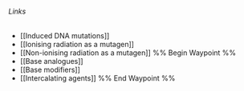 ###### Links
- [[Induced DNA mutations]]
- [[Ionising radiation as a mutagen]]
- [[Non-ionising radiation as a mutagen]]
%% Begin Waypoint %%
- [[Base analogues]]
- [[Base modifiers]]
- [[Intercalating agents]]
%% End Waypoint %%